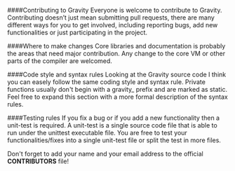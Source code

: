 ####Contributing to Gravity
Everyone is welcome to contribute to Gravity. Contributing doesn’t just mean submitting pull requests,
there are many different ways for you to get involved, including reporting bugs, add new functionalities
or just participating in the project.

####Where to make changes
Core libraries and documentation is probably the areas that need major contribution.
Any change to the core VM or other parts of the compiler are welcomed.

####Code style and syntax rules
Looking at the Gravity source code I think you can easely follow the same coding style and syntax rule.
Private functions usually don't begin with a gravity_ prefix and are marked as static.
Feel free to expand this section with a more formal description of the syntax rules.

####Testing rules
If you fix a bug or if you add a new functionality then a unit-test is required.
A unit-test is a single source code file that is able to run under the unittest executable file.
You are free to test your functionalities/fixes into a single unit-test file or split the test in more files.

Don't forget to add your name and your email address to the official **CONTRIBUTORS** file!
